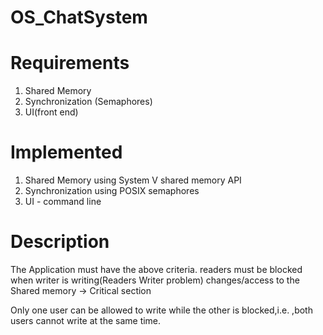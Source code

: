 # OS_ChatSystem

# Requirements
1. Shared Memory
2. Synchronization (Semaphores)
3. UI(front end)

# Implemented
1. Shared Memory using System V shared memory API
2. Synchronization using POSIX semaphores
3. UI - command line

# Description
  The Application must have the above criteria. readers must be blocked when writer is writing(Readers Writer problem)
changes/access to the Shared memory -> Critical section

  Only one user can be allowed to write while the other is blocked,i.e. ,both users cannot write at the same time.
